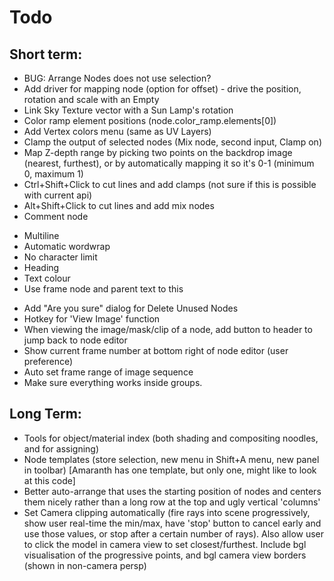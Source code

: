 Todo
====

Short term:
-----------
* BUG: Arrange Nodes does not use selection?
* Add driver for mapping node (option for offset) - drive the position, rotation and scale with an Empty
* Link Sky Texture vector with a Sun Lamp's rotation
* Color ramp element positions (node.color_ramp.elements[0])
* Add Vertex colors menu (same as UV Layers)
* Clamp the output of selected nodes (Mix node, second input, Clamp on)
* Map Z-depth range by picking two points on the backdrop image (nearest, furthest), or by automatically mapping it so it's 0-1 (minimum 0, maximum 1)
* Ctrl+Shift+Click to cut lines and add clamps (not sure if this is possible with current api)
* Alt+Shift+Click to cut lines and add mix nodes
* Comment node
 - Multiline
 - Automatic wordwrap
 - No character limit
 - Heading
 - Text colour
 - Use frame node and parent text to this
* Add "Are you sure" dialog for Delete Unused Nodes
* Hotkey for 'View Image' function
* When viewing the image/mask/clip of a node, add button to header to jump back to node editor
* Show current frame number at bottom right of node editor (user preference)
* Auto set frame range of image sequence
* Make sure everything works inside groups.

Long Term:
----------
* Tools for object/material index (both shading and compositing noodles, and for assigning)
* Node templates (store selection, new menu in Shift+A menu, new panel in toolbar) [Amaranth has one template, but only one, might like to look at this code]
* Better auto-arrange that uses the starting position of nodes and centers them nicely rather than a long row at the top and ugly vertical 'columns'
* Set Camera clipping automatically (fire rays into scene progressively, show user real-time the min/max, have 'stop' button to cancel early and use those values, or stop after a certain number of rays). Also allow user to click the model in camera view to set closest/furthest. Include bgl visualisation of the progressive points, and bgl camera view borders (shown in non-camera persp)
